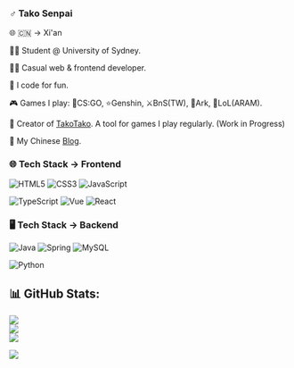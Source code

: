 ### ♂️ Tako Senpai 

🌐 🇨🇳 -> Xi'an

🧑‍🎓 Student @ University of Sydney. 

👨‍💻 Casual web & frontend developer.

🌈 I code for fun. 

🎮 Games I play: 🔫CS:GO, ⭐Genshin, ⚔️BnS(TW), 🦕Ark, 🗼LoL(ARAM).

🐙 Creator of [TakoTako](https://tako-tako.netlify.app/). A tool for games I play regularly. (Work in Progress)

📓 My Chinese [Blog](https://takosenpai2687.github.io/).

### 🌐 Tech Stack -> Frontend
![HTML5](https://img.shields.io/badge/html5-%23E34F26.svg?style=for-the-badge&logo=html5&logoColor=white) 
![CSS3](https://img.shields.io/badge/css3-%231572B6.svg?style=for-the-badge&logo=css3&logoColor=white) 
![JavaScript](https://img.shields.io/badge/javascript-%23323330.svg?style=for-the-badge&logo=javascript&logoColor=%23F7DF1E) 

![TypeScript](https://img.shields.io/badge/typescript-%23007ACC.svg?style=for-the-badge&logo=typescript&logoColor=white)
![Vue](https://img.shields.io/badge/Vue.js-35495E?style=for-the-badge&logo=vuedotjs&logoColor=white)
![React](https://img.shields.io/badge/react-%2320232a.svg?style=for-the-badge&logo=react&logoColor=%2361DAFB) 

<!-- ![Redux](https://img.shields.io/badge/redux-%23593d88.svg?style=for-the-badge&logo=redux&logoColor=white) -->

<!-- ![Ant-Design](https://img.shields.io/badge/-AntDesign-%230170FE?style=for-the-badge&logo=ant-design&logoColor=white) 
![MUI](https://img.shields.io/badge/MUI-%230081CB.svg?style=for-the-badge&logo=material-ui&logoColor=white)  -->

### 🖥️ Tech Stack -> Backend
![Java](https://img.shields.io/badge/java-%23ED8B00.svg?style=for-the-badge&logo=java&logoColor=white)
![Spring](https://img.shields.io/badge/spring-%236DB33F.svg?style=for-the-badge&logo=spring&logoColor=white) 
![MySQL](https://img.shields.io/badge/mysql-%2300f.svg?style=for-the-badge&logo=mysql&logoColor=white) 

![Python](https://img.shields.io/badge/python-3670A0?style=for-the-badge&logo=python&logoColor=ffdd54)

## 📊 GitHub Stats:
![](https://github-readme-stats.vercel.app/api?username=takosenpai2687&theme=default&hide_border=false&include_all_commits=true&count_private=true)<br/>
![](https://github-readme-streak-stats.herokuapp.com/?user=takosenpai2687&theme=default&hide_border=false)<br/>
![](https://github-readme-stats.vercel.app/api/top-langs/?username=takosenpai2687&theme=default&hide_border=false&include_all_commits=true&count_private=true&layout=compact)

![](https://komarev.com/ghpvc/?username=takosenpai2687)
